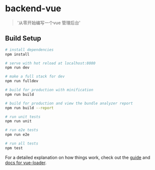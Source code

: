 # backend-vue

> '从零开始编写一个vue 管理后台'

## Build Setup

``` bash
# install dependencies
npm install

# serve with hot reload at localhost:8080
npm run dev

# make a full stack for dev
npm run fulldev

# build for production with minification
npm run build

# build for production and view the bundle analyzer report
npm run build --report

# run unit tests
npm run unit

# run e2e tests
npm run e2e

# run all tests
npm test
```

For a detailed explanation on how things work, check out the [guide](http://vuejs-templates.github.io/webpack/) and [docs for vue-loader](http://vuejs.github.io/vue-loader).
